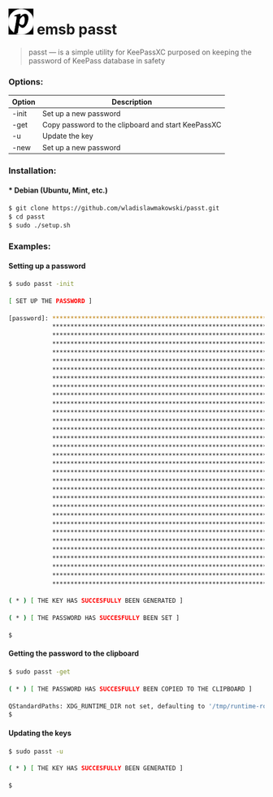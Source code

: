 # ![ logo ](https://github.com/wladislawmakowski/passt/blob/master/Logo.png) emsb passt
> passt — is a simple utility for KeePassXC purposed on keeping the password of KeePass database in safety

### Options:

| Option | Description                                        |
|--------|----------------------------------------------------|
| -init  | Set up a new password                              |
| -get   | Copy password to the clipboard and start KeePassXC |
| -u     | Update the key                                     |
| -new   | Set up a new password                              |

### Installation:
#### * Debian (Ubuntu, Mint, etc.)
```bash
$ git clone https://github.com/wladislawmakowski/passt.git
$ cd passt
$ sudo ./setup.sh
```

### Examples:

#### Setting up a password
```bash
$ sudo passt -init

[ SET UP THE PASSWORD ]

[password]: ****************************************************************
            ****************************************************************
            ****************************************************************
            ****************************************************************
            ****************************************************************
            ****************************************************************
            ****************************************************************
            ****************************************************************
            ****************************************************************
            ****************************************************************
            ****************************************************************
            ****************************************************************
            ****************************************************************
            ****************************************************************
            ****************************************************************
            ****************************************************************
            ****************************************************************
            ****************************************************************
            ****************************************************************
            ****************************************************************
            ****************************************************************
            ****************************************************************
            ****************************************************************
            ****************************************************************
            ****************************************************************
            ****************************************************************
            ****************************************************************
            ****************************************************************
            ****************************************************************
            ****************************************************************
            ****************************************************************
            ****************************************************************
            
( * ) [ THE KEY HAS SUCCESFULLY BEEN GENERATED ]
            
( * ) [ THE PASSWORD HAS SUCCESFULLY BEEN SET ]

$ 
```
#### Getting the password to the clipboard
```bash
$ sudo passt -get

( * ) [ THE PASSWORD HAS SUCCESFULLY BEEN COPIED TO THE CLIPBOARD ]

QStandardPaths: XDG_RUNTIME_DIR not set, defaulting to '/tmp/runtime-root'
$
```

#### Updating the keys
```bash
$ sudo passt -u

( * ) [ THE KEY HAS SUCCESFULLY BEEN GENERATED ]

$
```
